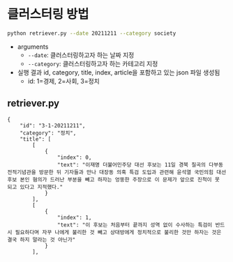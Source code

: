 # 클러스터링 방법

```bash
python retriever.py --date 20211211 --category society
```

- arguments
  - `--date`: 클러스터링하고자 하는 날짜 지정
  - `--category`: 클러스터링하고자 하는 카테고리 지정
- 실행 결과 id, category, title, index, article을 포함하고 있는 json 파일 생성됨
  - id: 1=경제, 2=사회, 3=정치

## retriever.py
```
{
    "id": "3-1-20211211",
    "category": "정치",
    "title": [
        [
            {
                "index": 0,
                "text": "이재명 더불어민주당 대선 후보는 11일 경북 칠곡의 다부동 전적기념관을 방문한 뒤 기자들과 만나 대장동 의혹 특검 도입과 관련해 윤석열 국민의힘 대선 후보 본인 혐의가 드러난 부분을 빼고 하자는 엉뚱한 주장으로 이 문제가 앞으로 진척이 못 되고 있다고 지적했다."
            }
        ],
        [
            {
                "index": 1,
                "text": "이 후보는 처음부터 끝까지 성역 없이 수사하는 특검이 반드시 필요하다며 자꾸 나에게 불리한 것 빼고 상대방에게 정치적으로 불리한 것만 하자는 것은 결국 하지 말라는 것 아닌가"
            }
        ],
```